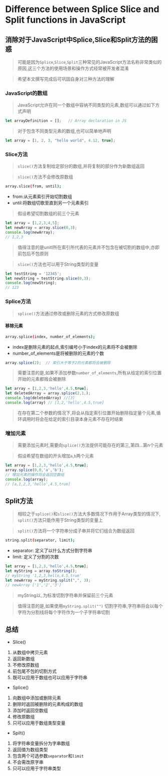 # Difference between Splice Slice and Split functions in JavaScript

## 消除对于JavaScript中Splice,Slice和Split方法的困惑

> 可能是因为`Splice`,`Slice`,`Split`三种常见的JavaScript方法名称非常类似的原因,这三个方法的使用场景和操作方式经常被开发者混淆

> 希望本文撰写完成后可巩固自身对三种方法的理解

### JavaScript的数组

> JavaScript允许在同一个数组中容纳不同类型的元素,数组可以通过如下方式声明

```javascript
let arrayDefinition = [];   // Array declaration in JS
```

> 对于包含不同类型元素的数组,也可以简单地声明

```javascript
let array = [1, 2, 3, "hello world", 4.12, true];
```

### Slice方法

> `slice()`方法复制给定部分的数组,并将复制的部分作为新数组返回

> `slice()`方法不会修改原数组

```bash
array.slice(from, until);
```

- from:从元素索引开始切割数组
- until:将数组切歌至直到另一个元素索引

> 假设希望切割数组的前三个元素

```javascript
let array = [1,2,3,4,5];
let newArray = array.slice(0,3);
console.log(newArray);
// 1,2,3
```

> 值得注意的是unitl所在索引所代表的元素并不包含在被切割的数组中,亦即前包后不包原则

> `slice()`方法也可以用于String类型的变量

```javascript
let testString = '12345';
let newString = testString.slice(0,3);
console.log(newString);
// 123
```

### Splice方法

> `splice()`方法通过修改或删除元素的方式修改原数组

#### 移除元素

```bash
array.splice(index, number_of_elements);
```

- index是删除元素的起点,索引编号小于index的元素将不会被删除
- number_of_elements是将被删除的元素的个数

```javascript
array.splice(2);  // 索引大于等于2的元素都将会被删除
```

> 需要注意的是,如果不添加参数`number_of_elements`,所有从给定的索引位置开始的元素都贱会被删除

```javascript
let array = [1,2,3,'hello',4.5,true];
let deletedArray = array.splice(2,1,);
console.log(deletedArray) //[3]
console.log(array) // [1,2,'hello',4.5,true]
```

> 在存在第二个参数的情况下,将会从指定索引位置开始删除指定量个元素,循环调用时将会在给定的索引目录本身元素不存在时结束

### 增加元素

> 需要添加元素时,需要向`splice()`方法提供可能存在的第三,第四...第n个元素

> 假设希望在数组的开头增加`a`,`b`两个元素

```javascript
let array = [1,2,3,'hello',4.5,true];
array.splice(0,0,'a','b');
// 增加元素的操作将会返回空数组
console.log(array);
// [a,1,2,3,'hello',4.5,true]
```

## Split方法

> 相较之于`splice()`和`slice()`方法大多数情况下作用于Array类型的情况下, `split()`方法只能作用于String类型的变量上

> `split()`方法将一个字符串分成子串并将它们组合为数组返回

```bash
string.split(separator, limit);
```

- separator: 定义了以什么方式分割字符串
- limit: 定义了分割的次数

```javascript
let array = [1,2,3,'hello',4.5,true];
let myString = array.toString();
// myString '1,2,3,hello,4.5,true'
let newArray = myString.split(",", 3);
// newArray ['1','2','3']
```

> myString以`,`为标准切割字符串并保留前三个元素

> 值得注意的是,如果使用`myString.split("")` 切割字符串,字符串将会以每个字符为分割线将每个字符作为一个子字符串切割

## 总结

- Slice()

1. 从数组中拷贝元素
2. 返回新数组
3. 不修改原数组
4. 前包尾不包的切割方式
5. 既可以应用于数组也可以应用于字符串

- Splice()

1. 向数组中添加或删除元素
2. 删除时返回被删除的元素构成的数组
3. 添加时返回空数组
4. 修改原数组
5. 只可以应用于数组类型变量

- Spilt()

1. 将字符串变量拆分为字串数组
2. 返回值为数组类型
3. 包含两个可选参数`separator`和`limit`
4. 不会需改原字串
5. 只可以应用于字符串类型